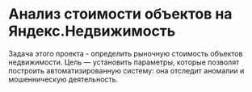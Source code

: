 # Анализ стоимости объектов на Яндекс.Недвижимость
Задача этого проекта - определить рыночную стоимость объектов недвижимости. 
Цель — установить параметры, которые позволят построить автоматизированную систему: она отследит аномалии и мошенническую деятельность.
